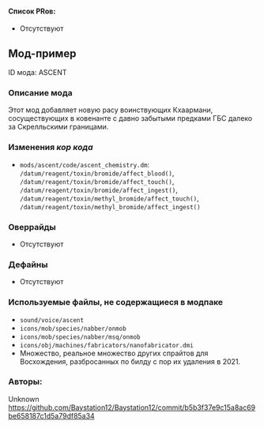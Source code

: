 
#### Список PRов:

- Отсутствуют
<!--
  Ссылки на PRы, связанные с модом:
  - Создание
  - Большие изменения
-->

<!-- Название мода. Не важно на русском или на английском. -->
## Мод-пример

ID мода: ASCENT
<!--
  Название модпака прописными буквами, СОЕДИНЁННЫМИ_ПОДЧЁРКИВАНИЕМ,
  которое ты будешь использовать для обозначения файлов.
-->

### Описание мода

Этот мод добавляет новую расу воинствующих Кхаармани, сосуществующих в ковенанте с давно забытыми предками ГБС далеко за Скрелльскими границами.
<!--
  Что он делает, что добавляет: что, куда, зачем и почему - всё здесь.
  А также любая полезная информация.
-->

### Изменения *кор кода*

- `mods/ascent/code/ascent_chemistry.dm`: `/datum/reagent/toxin/bromide/affect_blood()`, `/datum/reagent/toxin/bromide/affect_touch()`,
                                          `/datum/reagent/toxin/bromide/affect_ingest()`, `/datum/reagent/toxin/methyl_bromide/affect_touch()`,
                                          `/datum/reagent/toxin/methyl_bromide/affect_ingest()`

<!--
  Если вы редактировали какие-либо процедуры или переменные в кор коде,
  они должны быть указаны здесь.
  Нужно указать и файл, и процедуры/переменные.

  Изменений нет - напиши "Отсутствуют"
-->

### Оверрайды

- Отсутствуют
<!--
  Если ты добавлял новый модульный оверрайд, его нужно указать здесь.
  Здесь указываются оверрайды в твоём моде и папке `_master_files`

  Изменений нет - напиши "Отсутствуют"
-->

### Дефайны

- Отсутствуют
<!--
  Если требовалось добавить какие-либо дефайны, укажи файлы,
  в которые ты их добавил, а также перечисли имена.
  И то же самое, если ты используешь дефайны, определённые другим модом.

  Не используешь - напиши "Отсутствуют"
-->

### Используемые файлы, не содержащиеся в модпаке

- `sound/voice/ascent`
- `icons/mob/species/nabber/onmob`
- `icons/mob/species/nabber/msq/onmob`
- `icons/obj/machines/fabricators/nanofabricator.dmi`
-  Множество, реальное множество других спрайтов для Восхождения, разбросанных по билду с пор их удаления в 2021.
<!--
  Будь то немодульный файл или модульный файл, который не содержится в папке,
  принадлежащей этому конкретному моду, он должен быть упомянут здесь.
  Хорошими примерами являются иконки или звуки, которые используются одновременно
  несколькими модулями, или что-либо подобное.
-->

### Авторы:

Unknown
https://github.com/Baystation12/Baystation12/commit/b5b3f37e9c15a8ac69be658187c1d5a79df85a34
<!--
  Здесь находится твой никнейм
  Если работал совместно - никнеймы тех, кто помогал.
  В случае порта чего-либо должна быть ссылка на источник.
-->
